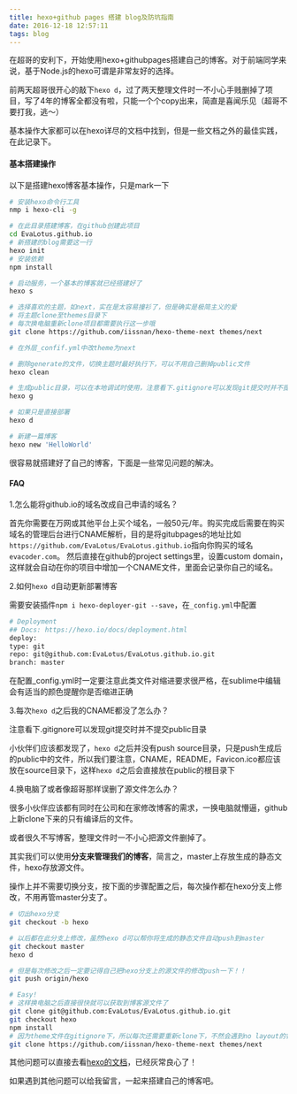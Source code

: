 ```yaml
---
title: hexo+github pages 搭建 blog及防坑指南
date: 2016-12-18 12:57:11
tags: blog
---
```


在超哥的安利下，开始使用hexo+githubpages搭建自己的博客。对于前端同学来说，基于Node.js的hexo可谓是非常友好的选择。

前两天超哥很开心的敲下`hexo d`，过了两天整理文件时一不小心手贱删掉了项目，写了4年的博客全都没有啦，只能一个个copy出来，简直是喜闻乐见（超哥不要打我，逃～）

<!-- more -->
基本操作大家都可以在hexo详尽的文档中找到，但是一些文档之外的最佳实践，在此记录下。

#### 基本搭建操作

以下是搭建hexo博客基本操作，只是mark一下

```bash
# 安装hexo命令行工具
nmp i hexo-cli -g

# 在此目录搭建博客，在github创建此项目
cd EvaLotus.github.io
# 新搭建的blog需要这一行
hexo init
# 安装依赖
npm install

# 启动服务，一个基本的博客就已经搭建好了
hexo s

# 选择喜欢的主题，如next，实在是太容易撞衫了，但是确实是极简主义的爱
# 将主题clone至themes目录下
# 每次换电脑重新clone项目都需要执行这一步哦
git clone https://github.com/iissnan/hexo-theme-next themes/next

# 在外层_confif.yml中改theme为next

# 删除generate的文件，切换主题时最好执行下，可以不用自己删掉public文件
hexo clean

# 生成public目录，可以在本地调试时使用，注意看下.gitignore可以发现git提交时并不提交public目录
hexo g

# 如果只是直接部署
hexo d

# 新建一篇博客
hexo new 'HelloWorld'
```
很容易就搭建好了自己的博客，下面是一些常见问题的解决。
#### FAQ

1.怎么能将github.io的域名改成自己申请的域名？

首先你需要在万网或其他平台上买个域名，一般50元/年。购买完成后需要在购买域名的管理后台进行CNAME解析，目的是将gitubpages的地址比如`https://github.com/EvaLotus/EvaLotus.github.io`指向你购买的域名`evacoder.com`。
然后直接在github的project settings里，设置custom domain，这样就会自动在你的项目中增加一个CNAME文件，里面会记录你自己的域名。

2.如何`hexo d`自动更新部署博客

需要安装插件`npm i hexo-deployer-git --save`，在`_config.yml`中配置

```bash
# Deployment
## Docs: https://hexo.io/docs/deployment.html
deploy:
type: git
repo: git@github.com:EvaLotus/EvaLotus.github.io.git
branch: master
```

在配置\_config.yml时一定要注意此类文件对缩进要求很严格，在sublime中编辑会有适当的颜色提醒你是否缩进正确

3.每次`hexo d`之后我的CNAME都没了怎么办？

注意看下.gitignore可以发现git提交时并不提交public目录

小伙伴们应该都发现了，`hexo d`之后并没有push source目录，只是push生成后的public中的文件，所以我们要注意，CNAME，README，Favicon.ico都应该放在source目录下，这样`hexo d`之后会直接放在public的根目录下

4.换电脑了或者像超哥那样误删了源文件怎么办？

很多小伙伴应该都有同时在公司和在家修改博客的需求，一换电脑就懵逼，github上新clone下来的只有编译后的文件。

或者很久不写博客，整理文件时一不小心把源文件删掉了。

其实我们可以使用**分支来管理我们的博客**，简言之，master上存放生成的静态文件，hexo存放源文件。

操作上并不需要切换分支，按下面的步骤配置之后，每次操作都在hexo分支上修改，不用再管master分支了。

```bash
# 切出hexo分支
git checkout -b hexo

# 以后都在此分支上修改，虽然hexo d可以帮你将生成的静态文件自动push到master
git checkout master
hexo d

# 但是每次修改之后一定要记得自己把hexo分支上的源文件的修改push一下！！
git push origin/hexo

# Easy!
# 这样换电脑之后直接很快就可以获取到博客源文件了
git clone git@github.com:EvaLotus/EvaLotus.github.io.git
git checkout hexo
npm install
# 因为theme文件在gitignore下，所以每次还需要重新clone下，不然会遇到no layout的错误。
git clone https://github.com/iissnan/hexo-theme-next themes/next
```

其他问题可以直接去看[hexo的文档](https://hexo.io/zh-cn/docs/index.html)，已经灰常良心了！

如果遇到其他问题可以给我留言，一起来搭建自己的博客吧。
